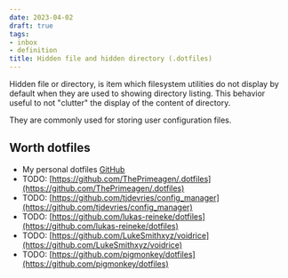 ```yaml
---
date: 2023-04-02
draft: true
tags:
- inbox
- definition
title: Hidden file and hidden directory (.dotfiles)
---
```


Hidden file or directory, is item which filesystem utilities do not display by
default when they are used to showing directory listing. This behavior useful to
not "clutter" the display of the content of directory.

They are commonly used for storing user configuration files.

## Worth dotfiles


- My personal dotfiles [GitHub](https://github.com/inom-Turdikulov/dotfiles)
- TODO: [https://github.com/ThePrimeagen/.dotfiles](https://github.com/ThePrimeagen/.dotfiles)
- TODO: [https://github.com/tjdevries/config_manager](https://github.com/tjdevries/config_manager)
- TODO: [https://github.com/lukas-reineke/dotfiles](https://github.com/lukas-reineke/dotfiles)
- TODO: [https://github.com/LukeSmithxyz/voidrice](https://github.com/LukeSmithxyz/voidrice)
- TODO: [https://github.com/pigmonkey/dotfiles](https://github.com/pigmonkey/dotfiles)